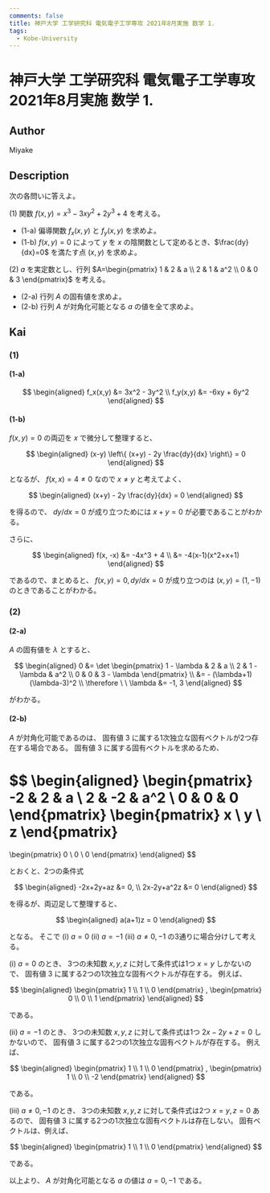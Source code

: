 ```yaml
---
comments: false
title: 神戸大学 工学研究科 電気電子工学専攻 2021年8月実施 数学 1.
tags:
  - Kobe-University
---
```

# 神戸大学 工学研究科 電気電子工学専攻 2021年8月実施 数学 1.

## **Author**
Miyake

## **Description**
次の各問いに答えよ。

(1) 関数 $f(x,y)=x^3-3xy^2+2y^3+4$ を考える。

- (1-a) 偏導関数 $f_x(x, y)$ と $f_y(x,y)$ を求めよ。
- (1-b) $f(x,y)=0$ によって $y$ を $x$ の陰関数として定めるとき、$\frac{dy}{dx}=0$ を満たす点 $(x,y)$ を求めよ。

(2) $a$ を実定数とし、行列 $A=\begin{pmatrix} 1 & 2 & a \\ 2 & 1 & a^2 \\ 0 & 0 & 3 \end{pmatrix}$ を考える。

- (2-a) 行列 $A$ の固有値を求めよ。
- (2-b) 行列 $A$ が対角化可能となる $a$ の値を全て求めよ。

## **Kai**
### (1)
#### (1-a)

$$
  \begin{aligned}
  f_x(x,y) &= 3x^2 - 3y^2
  \\
  f_y(x,y) &= -6xy + 6y^2
  \end{aligned}
$$

#### (1-b)
$f(x,y)=0$ の両辺を $x$ で微分して整理すると、

$$
  \begin{aligned}
  (x-y) \left\{ (x+y) - 2y \frac{dy}{dx} \right\} = 0
  \end{aligned}
$$

となるが、 $f(x,x) = 4 \neq 0$ なので $x \neq y$ と考えてよく、

$$
  \begin{aligned}
  (x+y) - 2y \frac{dy}{dx} = 0
  \end{aligned}
$$

を得るので、 $dy/dx=0$ が成り立つためには $x+y=0$ が必要であることがわかる。

さらに、

$$
  \begin{aligned}
  f(x, -x)
  &= -4x^3 + 4
  \\
  &= -4(x-1)(x^2+x+1)
  \end{aligned}
$$

であるので、まとめると、 $f(x,y)=0, dy/dx=0$ が成り立つのは
$(x,y)=(1,-1)$ のときであることがわかる。

### (2)
#### (2-a)
$A$ の固有値を $\lambda$ とすると、

$$
  \begin{aligned}
  0
  &= \det \begin{pmatrix}
  1 - \lambda & 2 & a \\ 2 & 1 - \lambda & a^2 \\ 0 & 0 & 3 - \lambda
  \end{pmatrix}
  \\
  &= - (\lambda+1)(\lambda-3)^2
  \\
  \therefore \ \ 
  \lambda &= -1, 3
  \end{aligned}
$$

がわかる。

#### (2-b)
$A$ が対角化可能であるのは、
固有値 $3$ に属する1次独立な固有ベクトルが2つ存在する場合である。
固有値 $3$ に属する固有ベクトルを求めるため、

$$
  \begin{aligned}
  \begin{pmatrix} -2 & 2 & a \\ 2 & -2 & a^2 \\ 0 & 0 & 0 \end{pmatrix}
  \begin{pmatrix} x \\ y \\ z \end{pmatrix}
  =
  \begin{pmatrix} 0 \\ 0 \\ 0 \end{pmatrix}
  \end{aligned}
$$

とおくと、2つの条件式

$$
  \begin{aligned}
  -2x+2y+az &= 0,
  \\
  2x-2y+a^2z &= 0
  \end{aligned}
$$

を得るが、両辺足して整理すると、

$$
  \begin{aligned}
  a(a+1)z = 0
  \end{aligned}
$$

となる。
そこで (i) $a=0$ (ii) $a=-1$ (iii) $a \neq 0, -1$
の3通りに場合分けして考える。

(i) $a=0$ のとき、
3つの未知数 $x,y,z$ に対して条件式は1つ $x=y$ しかないので、
固有値 $3$ に属する2つの1次独立な固有ベクトルが存在する。
例えば、

$$
  \begin{aligned}
  \begin{pmatrix} 1 \\ 1 \\ 0 \end{pmatrix}
  ,
  \begin{pmatrix} 0 \\ 0 \\ 1 \end{pmatrix}
  \end{aligned}
$$

である。

(ii) $a=-1$ のとき、
3つの未知数 $x,y,z$ に対して条件式は1つ $2x-2y+z=0$ しかないので、
固有値 $3$ に属する2つの1次独立な固有ベクトルが存在する。
例えば、

$$
  \begin{aligned}
  \begin{pmatrix} 1 \\ 1 \\ 0 \end{pmatrix}
  ,
  \begin{pmatrix} 1 \\ 0 \\ -2 \end{pmatrix}
  \end{aligned}
$$

である。

(iii) $a \neq 0, -1$ のとき、
3つの未知数 $x,y,z$ に対して条件式は2つ $x=y,z=0$ あるので、
固有値 $3$ に属する2つの1次独立な固有ベクトルは存在しない。
固有ベクトルは、例えば、

$$
  \begin{aligned}
  \begin{pmatrix} 1 \\ 1 \\ 0 \end{pmatrix}
  \end{aligned}
$$

である。

以上より、 $A$ が対角化可能となる $a$ の値は $a=0,-1$ である。